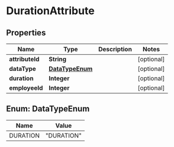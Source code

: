 

# DurationAttribute


## Properties

| Name | Type | Description | Notes |
|------------ | ------------- | ------------- | -------------|
|**attributeId** | **String** |  |  [optional] |
|**dataType** | [**DataTypeEnum**](#DataTypeEnum) |  |  [optional] |
|**duration** | **Integer** |  |  [optional] |
|**employeeId** | **Integer** |  |  [optional] |



## Enum: DataTypeEnum

| Name | Value |
|---- | -----|
| DURATION | &quot;DURATION&quot; |



